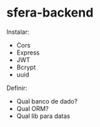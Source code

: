 # sfera-backend

Instalar:
 - Cors
 - Express
 - JWT
 - Bcrypt
 - uuid

Definir:
 - Qual banco de dado?
 - Qual ORM?
 - Qual lib para datas


